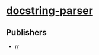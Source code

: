 # [docstring-parser](https://pypi.org/project/docstring-parser)



## Publishers
- [rr](https://pypi.org/user/rr)

